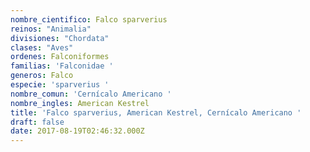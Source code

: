 ```yaml
---
nombre_cientifico: Falco sparverius
reinos: "Animalia"
divisiones: "Chordata"
clases: "Aves"
ordenes: Falconiformes
familias: 'Falconidae '
generos: Falco
especie: 'sparverius '
nombre_comun: 'Cernícalo Americano '
nombre_ingles: American Kestrel
title: 'Falco sparverius, American Kestrel, Cernícalo Americano '
draft: false
date: 2017-08-19T02:46:32.000Z
---
```


